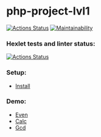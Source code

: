 # php-project-lvl1

[![Actions Status](https://github.com/algins/php-project-lvl1/workflows/CI/badge.svg)](https://github.com/algins/php-project-lvl1/actions)
[![Maintainability](https://api.codeclimate.com/v1/badges/a99a88d28ad37a79dbf6/maintainability)](https://codeclimate.com/github/algins/php-project-lvl1/maintainability)

### Hexlet tests and linter status:
[![Actions Status](https://github.com/algins/php-project-lvl1/workflows/hexlet-check/badge.svg)](https://github.com/algins/php-project-lvl1/actions)

### Setup:
* [Install](https://asciinema.org/a/aajmKqSMfaieJtLMhJ3Z3t5Mp)

### Demo:
* [Even](https://asciinema.org/a/S9WD17tSsjID3Vf5Stl6GV61b)
* [Calc](https://asciinema.org/a/ukspYTyMtlBNFwzrY2euHN3XM)
* [Gcd](https://asciinema.org/a/ThbcRToULMiDNQ2Pzf5sKSIXk)
